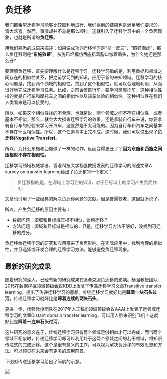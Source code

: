 # 负迁移

我们都希望迁移学习能够比较顺利地进行，我们得到的结果也是满足我们要求的，皆大欢喜。然而，事情却并不总是那么顺利。这就引入了迁移学习中的一个负面现象，也就是所谓的**负迁移**。

用我们熟悉的成语来描述：如果说成功的迁移学习是“举一反三”、“照猫画虎”，那么负迁移则是“**东施效颦**”。东施已经模仿西施捂着胸口皱着眉头，为什么她还是那么丑?

要理解负迁移，首先要理解什么是迁移学习。迁移学习指的是，利用数据和领域之间存在的相似性关系，把之前学习到的知识，应用于新的未知领域。迁移学习的核心问题是，找到两个领域的相似性。找到了这个相似性，就可以合理地利用，从而很好地完成迁移学习任务。比如，之前会骑自行车，要学习骑摩托车，这种相似性指的就是自行车和摩托车之间的相似性以及骑车体验的相似性。这种相似性在我们人类看来是可以接受的。

所以，如果这个相似性找的不合理，也就是说，两个领域之间不存在相似性，或者基本不相似，那么，就会大大损害迁移学习的效果。还是拿骑自行车来说，你要拿骑自行车的经验来学习开汽车，这显然是不太可能的。因为自行车和汽车之间基本不存在什么相似性。所以，这个任务基本上完不成。这时候，我们可以说出现了**负迁移\(Negative Transfer\)**。

所以，为什么东施和西施做了一样的动作，反而变得更丑了？**因为东施和西施之间压根就不存在相似性。**

迁移学习领域权威学者、香港科技大学杨强教授发表的迁移学习的综述文章A survey on transfer learning给出了负迁移的一个定义：

> 负迁移指的是，在源域上学习到的知识，对于目标域上的学习产生负面作用。

文章也引用了一些经典的解决负迁移问题的文献。但是普遍较老，这里就不说了。

所以，产生负迁移的原因主要有：

* 数据问题：源域和目标域压根不相似，谈何迁移？
* 方法问题：源域和目标域是相似的，但是，迁移学习方法不够好，没找到可迁移的成分。

负迁移给迁移学习的研究和应用带来了负面影响。在实际应用中，找到合理的相似性，并且选择或开发合理的迁移学习方法，能够避免负迁移现象。

## 最新的研究成果

随着研究的深入，已经有新的研究成果在逐渐克服负迁移的影响。杨强教授团队2015在数据挖掘领域顶级会议KDD上发表了传递迁移学习文章Transitive transfer learning，提出了传递迁移学习的思想。传统迁移学习就好比是**踩着一块石头过河**，传递迁移学习就好比是**踩着连续的两块石头**。

更进一步，杨强教授团队在2017年人工智能领域顶级会议AAAI上发表了远领域迁移学习的文章Distant domain transfer learning，可以用人脸来识别飞机！这就好比是**踩着一连串石头过河**。

这些研究的意义在于，传统迁移学习只有两个领域足够相似才可以完成，而当两个领域不相似时，传递迁移学习却可以利用处于这两个领域之间的若干领域，将知识传递式的完成迁移。这个是很有意义的工作，可以视为解决负迁移的有效思想和方法。可以预见在未来会有更多的应用前景。

下图对传递迁移学习给出了简明的示意。

![](https://raw.githubusercontent.com/jindongwang/transferlearning-tutorial/master/src/figures/png/fig-introduction-negativetransfer.png)

